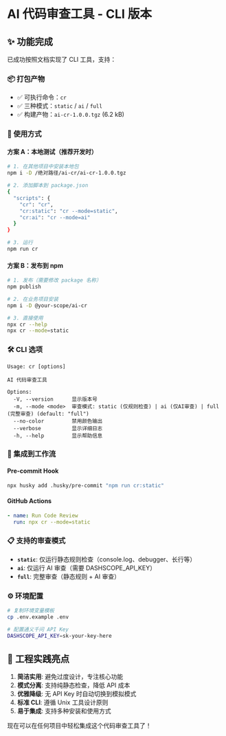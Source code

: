 # AI 代码审查工具 - CLI 版本

## ✨ 功能完成

已成功按照文档实现了 CLI 工具，支持：

### 📦 打包产物

- ✅ 可执行命令：`cr`
- ✅ 三种模式：`static` / `ai` / `full`
- ✅ 构建产物：`ai-cr-1.0.0.tgz` (6.2 kB)

### 🚀 使用方式

#### 方案 A：本地测试（推荐开发时）

```bash
# 1. 在其他项目中安装本地包
npm i -D /绝对路径/ai-cr/ai-cr-1.0.0.tgz

# 2. 添加脚本到 package.json
{
  "scripts": {
    "cr": "cr",
    "cr:static": "cr --mode=static", 
    "cr:ai": "cr --mode=ai"
  }
}

# 3. 运行
npm run cr
```

#### 方案 B：发布到 npm

```bash
# 1. 发布（需要修改 package 名称）
npm publish

# 2. 在业务项目安装
npm i -D @your-scope/ai-cr

# 3. 直接使用
npx cr --help
npx cr --mode=static
```

### 🛠️ CLI 选项

```
Usage: cr [options]

AI 代码审查工具

Options:
  -V, --version      显示版本号
  -m, --mode <mode>  审查模式: static (仅规则检查) | ai (仅AI审查) | full (完整审查) (default: "full")
  --no-color         禁用颜色输出
  --verbose          显示详细日志
  -h, --help         显示帮助信息
```

### 🔧 集成到工作流

#### Pre-commit Hook

```bash
npx husky add .husky/pre-commit "npm run cr:static"
```

#### GitHub Actions

```yaml
- name: Run Code Review
  run: npx cr --mode=static
```

### 📋 支持的审查模式

- **`static`**: 仅运行静态规则检查（console.log、debugger、长行等）
- **`ai`**: 仅运行 AI 审查（需要 DASHSCOPE_API_KEY）
- **`full`**: 完整审查（静态规则 + AI 审查）

### ⚙️ 环境配置

```bash
# 复制环境变量模板
cp .env.example .env

# 配置通义千问 API Key
DASHSCOPE_API_KEY=sk-your-key-here
```

## 🎯 工程实践亮点

1. **简洁实用**: 避免过度设计，专注核心功能
2. **模式分离**: 支持纯静态检查，降低 API 成本
3. **优雅降级**: 无 API Key 时自动切换到模拟模式
4. **标准 CLI**: 遵循 Unix 工具设计原则
5. **易于集成**: 支持多种安装和使用方式

现在可以在任何项目中轻松集成这个代码审查工具了！
